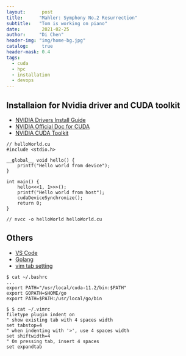 ```yaml
---
layout:      post
title:      "Mahler: Symphony No.2 Resurrection"
subtitle:   "Tom is working on piano"
date:        2021-02-25
author:     "Di Chen"
header-img: "img/home-bg.jpg"
catalog:     true
header-mask: 0.4
tags:
  - cuda
  - hpc
  - installation
  - devops
---
```


## Installaion for Nvidia driver and CUDA toolkit

- [NVIDIA Drivers Install Guide](https://www.if-not-true-then-false.com/2015/fedora-nvidia-guide/)
- [NVIDIA Official Doc for CUDA](https://docs.nvidia.com/cuda/cuda-installation-guide-linux/index.html)
- [NVIDIA CUDA Toolkit](https://www.if-not-true-then-false.com/2018/install-nvidia-cuda-toolkit-on-fedora/)

```
// helloWorld.cu
#include <stdio.h>

__global__ void hello() {
    printf("Hello world from device");
}

int main() {
    hello<<<1, 1>>>();
    printf("Hello world from host");
    cudaDeviceSynchronize();
    return 0;
}

// nvcc -o helloWorld helloWorld.cu

```

## Others

- [VS Code](https://code.visualstudio.com/docs/setup/linux)
- [Golang](https://golang.org/doc/install?download=go1.16.linux-amd64.tar.gz)
- [vim tab setting](https://stackoverflow.com/questions/234564/tab-key-4-spaces-and-auto-indent-after-curly-braces-in-vim)

```
$ cat ~/.bashrc
...
export PATH="/usr/local/cuda-11.2/bin:$PATH"
export GOPATH=$HOME/go
export PATH=$PATH:/usr/local/go/bin

$ $ cat ~/.vimrc 
filetype plugin indent on
" show existing tab with 4 spaces width
set tabstop=4
" when indenting with '>', use 4 spaces width
set shiftwidth=4
" On pressing tab, insert 4 spaces
set expandtab
```
